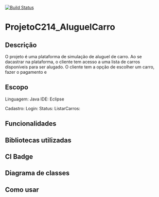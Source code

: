 [![Build Status](https://travis-ci.com/NicEscobar/ProjetoC214_AluguelCarro.svg?branch=main)](https://travis-ci.com/NicEscobar/ProjetoC214_AluguelCarro)

# ProjetoC214_AluguelCarro

## Descrição
O projeto é uma plataforma de simulação de aluguel de carro.
Ao se dacastrar na plataforma, o cliente tem acesso a uma lista de carros disponíveis para ser alugado. O cliente tem  a opção  de escolher um carro, fazer o pagamento e                                                             

## Escopo
Linguagem: Java
IDE: Eclipse

Cadastro: 
Login:
Status:
ListarCarros:

## Funcionalidades

## Bibliotecas utilizadas

## CI Badge


## Diagrama de classes


## Como usar



